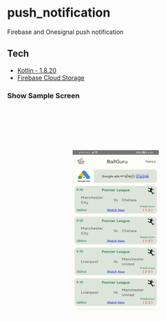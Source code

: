 # push_notification
Firebase and Onesignal push notification

## Tech
- [Kotlin - 1.8.20](https://kotlinlang.org/docs/releases.html#release-details)
- [Firebase Cloud Storage](https://firebase.google.com/docs/storage)


### Show Sample Screen 
<div style="display: flex; justify-content: center; padding: 100px; ">
<img src="https://github.com/ShineThyuZan/BallGuru/blob/master/app/src/main/res/drawable-v24/screen1.jpg" alt="Live Match Screenshot" width="200" height="380">
</div>
